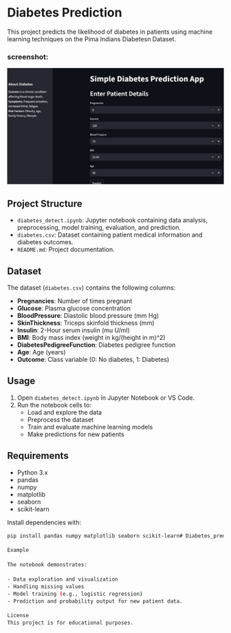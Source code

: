 # Diabetes Prediction

This project predicts the likelihood of diabetes in patients using machine learning techniques on the Pima Indians Diabetesn Dataset.

### screenshot:
![Diabetes prediction Screenshot](images\db.jpg)


## Project Structure

- `diabetes_detect.ipynb`: Jupyter notebook containing data analysis, preprocessing, model training, evaluation, and prediction.
- `diabetes.csv`: Dataset containing patient medical information and diabetes outcomes.
- `README.md`: Project documentation.

## Dataset

The dataset (`diabetes.csv`) contains the following columns:

- **Pregnancies**: Number of times pregnant
- **Glucose**: Plasma glucose concentration
- **BloodPressure**: Diastolic blood pressure (mm Hg)
- **SkinThickness**: Triceps skinfold thickness (mm)
- **Insulin**: 2-Hour serum insulin (mu U/ml)
- **BMI**: Body mass index (weight in kg/(height in m)^2)
- **DiabetesPedigreeFunction**: Diabetes pedigree function
- **Age**: Age (years)
- **Outcome**: Class variable (0: No diabetes, 1: Diabetes)

## Usage

1. Open `diabetes_detect.ipynb` in Jupyter Notebook or VS Code.
2. Run the notebook cells to:
   - Load and explore the data
   - Preprocess the dataset
   - Train and evaluate machine learning models
   - Make predictions for new patients

## Requirements

- Python 3.x
- pandas
- numpy
- matplotlib
- seaborn
- scikit-learn

Install dependencies with:

```sh
pip install pandas numpy matplotlib seaborn scikit-learn# Diabetes_prediction

Example

The notebook demonstrates:

- Data exploration and visualization
- Handling missing values
- Model training (e.g., logistic regression)
- Prediction and probability output for new patient data.

License
This project is for educational purposes.